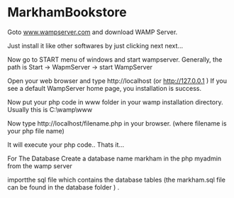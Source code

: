 MarkhamBookstore
================
Goto www.wampserver.com and download WAMP Server.
 
Just install it like other softwares by just clicking next next...
 
Now go to START menu of windows and start wampserver.
Generally, the path is Start -> WapmServer -> start WampServer
 
Open your web browser and type http://localhost (or http://127.0.0.1 ) 
If you see a default WampServer home page, you installation is success.
 
Now put your php code in www folder in your wamp installation directory.
Usually this is C:\wamp\www
 
Now type http://localhost/filename.php in your browser.   (where filename is your php file name)
 
It will execute your php code.. Thats it...


For The Database Create a database name markham in the php myadmin from the wamp server

importthe sql file which contains the database tables (the markham.sql file can be found in the database folder ) .
